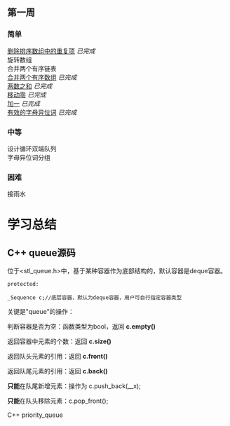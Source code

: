 ## 第一周  

### 简单

 [删除排序数组中的重复项](https://github.com/libracjj/AlgorithmQIUZHAO/blob/master/Week_01/Leetcode_26.cpp/) *已完成*   
 旋转数组  
 合并两个有序链表  
 [合并两个有序数组](https://github.com/libracjj/AlgorithmQIUZHAO/blob/master/Week_01/Leetcode_88.py) *已完成*   
 [两数之和](https://github.com/libracjj/AlgorithmQIUZHAO/blob/master/Week_01/Leetcode_1.cpp) *已完成*   
 [移动零](https://github.com/libracjj/AlgorithmQIUZHAO/blob/master/Week_01/Leetcode_283.cpp) *已完成*   
 [加一](https://github.com/libracjj/AlgorithmQIUZHAO/blob/master/Week_01/Leetcode_66.cpp)  *已完成*   
 [有效的字母异位词](https://github.com/libracjj/AlgorithmQIUZHAO/blob/master/Week_01/Leetcode_242.cpp)   *已完成*

### 中等 

 设计循环双端队列   
 字母异位词分组    

### 困难

 接雨水       

# 学习总结

## C++ queue源码   

位于<stl_queue.h>中，基于某种容器作为底部结构的，默认容器是deque容器。  

`protected:`    

`_Sequence c;//底层容器，默认为deque容器，用户可自行指定容器类型`     

关键是"queue"的操作：

判断容器是否为空：函数类型为bool，返回 **c.empty()**  

返回容器中元素的个数：返回 **c.size()**

返回队头元素的引用：返回 **c.front()**

返回队尾元素的引用：返回 **c.back()**

**只能**在队尾新增元素：操作为 c.push_back(__x);

**只能**在队头移除元素：c.pop_front();

C++ priority_queue





